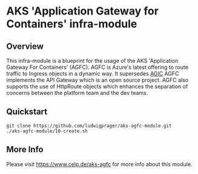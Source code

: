 # AKS 'Application Gateway for Containers' infra-module
## Overview

This infra-module is a blueprint for the usage of the AKS 'Application Gateway For Containers' (AGFC). AGFC is Azure's latest offering to route traffic to Ingress objects in a dynamic way. It supersedes [AGIC](https://learn.microsoft.com/en-us/azure/application-gateway/ingress-controller-overview)
AGFC implements the API Gateway  which is an open source project. AGFC also supports the use of HttpRoute objects which enhances the separation of concerns between the platform team and the dev teams.

## Quickstart

```
git clone https://github.com/ludwigprager/aks-agfc-module.git
./aks-agfc-module/10-create.sh
```

## More Info

Please visit https://www.celp.de/aks-agfc for more info about this module.

